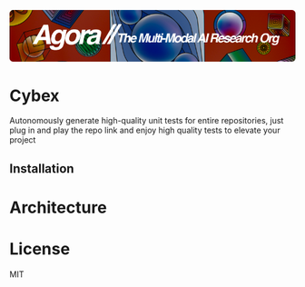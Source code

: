 [![Multi-Modality](agorabanner.png)](https://discord.gg/qUtxnK2NMf)

# Cybex
Autonomously generate high-quality unit tests for entire repositories, just plug in and play the repo link and enjoy high quality tests to elevate your project


## Installation



# Architecture

# License
MIT



